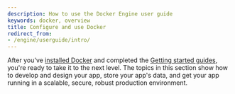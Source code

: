```yaml
---
description: How to use the Docker Engine user guide
keywords: docker, overview
title: Configure and use Docker
redirect_from:
- /engine/userguide/intro/
---
```


After you've [installed Docker](/install/index.md) and completed the
[Getting started guides](/get-started/), you're ready to take it to the next
level. The topics in this section show how to develop and design your app,
store your app's data, and get your app running in a scalable, secure, robust
production environment.
